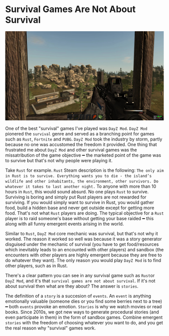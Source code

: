 # Survival Games Are Not About Survival

![Rust Legacy](https://github.com/dclipca/dclipca.github.io/raw/master/images/rust-legacy.jpg)

One of the best "survival" games I've played was `DayZ Mod`. `DayZ Mod` pionered the `survival` genre and served as a branching point for games such as `Rust`, `Fortnite` and `PUBG`. `DayZ Mod` took the industry by storm, partly because no one was accustomed the freedom it provided. One thing that frustrated me about `DayZ Mod` and other survival games was the missatribution of the game objective ━ the marketed point of the game was to survive but that's not why people were playing it.

Take `Rust` for example. `Rust` Steam description is the following: `The only aim in Rust is to survive. Everything wants you to die - the island’s wildlife and other inhabitants, the environment, other survivors. Do whatever it takes to last another night.` To anyone with more than 10 hours in `Rust`, this would sound absurd. No one plays `Rust` to survive. Surviving is boring and simply put Rust players are not rewarded for surviving. If you would simply want to survive in Rust, you would gather food, build a hidden base and never get outside except for getting more food. That's not what `Rust` players are doing. The typical objective for a `Rust` player is to raid someone's base without getting your base raided ━ this along with all funny emergent events arising in the world.

Similar to `Rust`, `DayZ Mod` core mechanic was survival, but that's not why it worked. The reason it worked so well was because it was a story generator disguised under the mechanic of survival (you have to get food/resources which inevitably leads to an encounted with other players) and sandbox (the encounters with other players are highly emergent because they are free to do whatever they want). The only reason you would play `DayZ Mod` is to find other players, such as in Rust.

There's a clear pattern you can see in any survival game such as `Rust`or `DayZ Mod`, and it's that `survival games are not about survival`. If it's not about survival then what are they about? The answer is `stories`.

The definition of a `story` is a succesion of `events`. An `event` is anything emotionally valuable (someone dies or you find some berries next to a tree) ━ both `events` provoke an emotion. `Stories` is why we watch movies or read books. Since 2010s, we got new ways to generate procedural stories (and even participate in them) in the form of sandbox games. Combine emergent `stories` with the freedom of choosing whatever you want to do, and you get the real reason why "survival" games work.
